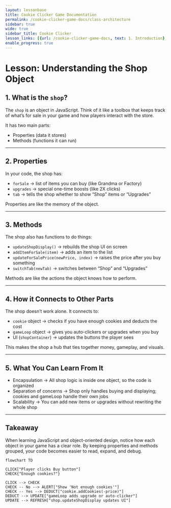 ```yaml
---
layout: lessonbase
title: Cookie Clicker Game Documentation
permalink: /cookie-clicker-game-docs/class-architecture
sidebar: true
wide: true
sidebar_title: Cookie Clicker
lesson_links: [{url: /cookie-clicker-game-docs, text: 1. Introduction}, {url: /cookie-clicker-game-docs/oop, text: 2. OOP}, {url: /cookie-clicker-game-docs/class-architecture, text: 3. Classes}, {url: /cookie-clicker-game-docs/localstorage, text: 4. Localstorage},{url: /cookie-clicker-game-docs/quiz, text: 5. OOP Quiz}]
enable_progress: true
---
```


# Lesson: Understanding the Shop Object

## 1. What is the `shop`?
The `shop` is an object in JavaScript. Think of it like a toolbox that keeps track of what’s for sale in your game and how players interact with the store.

It has two main parts:
- Properties (data it stores)
- Methods (functions it can run)

---

## 2. Properties
In your code, the shop has:
- `forSale` → list of items you can buy (like Grandma or Factory)
- `upgrades` → special one-time boosts (like 2X clicks)
- `tab` → tells the shop whether to show “Shop” items or “Upgrades”

Properties are like the memory of the object.

---

## 3. Methods
The shop also has functions to do things:
- `updateShopDisplay()` → rebuilds the shop UI on screen
- `addItemForSale(item)` → adds an item to the list
- `updateForSalePrice(newPrice, index)` → raises the price after you buy something
- `switchTab(newTab)` → switches between “Shop” and “Upgrades”

Methods are like the actions the object knows how to perform.

---

## 4. How it Connects to Other Parts
The shop doesn’t work alone. It connects to:
- `cookie` object → checks if you have enough cookies and deducts the cost
- `gameLoop` object → gives you auto-clickers or upgrades when you buy
- UI (`shopContainer`) → updates the buttons the player sees

This makes the shop a hub that ties together money, gameplay, and visuals.

---

## 5. What You Can Learn From It
- Encapsulation → All shop logic is inside one object, so the code is organized
- Separation of concerns → Shop only handles buying and displaying; cookies and gameLoop handle their own jobs
- Scalability → You can add new items or upgrades without rewriting the whole shop

---

## Takeaway
When learning JavaScript and object-oriented design, notice how each object in your game has a clear role. By keeping properties and methods grouped, your code becomes easier to read, expand, and debug.


```mermaid
flowchart TD

CLICK["Player clicks Buy button"]
CHECK{"Enough cookies?"}

CLICK --> CHECK
CHECK -- No --> ALERT["Show 'Not enough cookies'"]
CHECK -- Yes --> DEDUCT["cookie.addCookies(-price)"]
DEDUCT --> UPDATE["gameLoop adds upgrade or auto-clicker"]
UPDATE --> REFRESH["shop.updateShopDisplay updates UI"]

```

